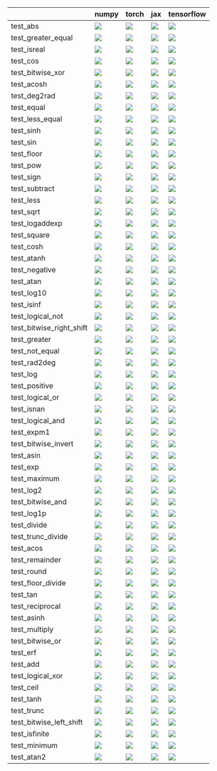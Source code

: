 |                          | numpy                                                                                                                                                                                  | torch                                                                                                                                                                                  | jax                                                                                                                                                                                    | tensorflow                                                                                                                                                                             |
|:-------------------------|:---------------------------------------------------------------------------------------------------------------------------------------------------------------------------------------|:---------------------------------------------------------------------------------------------------------------------------------------------------------------------------------------|:---------------------------------------------------------------------------------------------------------------------------------------------------------------------------------------|:---------------------------------------------------------------------------------------------------------------------------------------------------------------------------------------|
| test_abs                 | <a href="https://github.com/unifyai/ivy/actions/runs/4420787723/jobs/7750899736" rel="noopener noreferrer" target="_blank"><img src=https://img.shields.io/badge/-success-success></a> | <a href="https://github.com/unifyai/ivy/actions/runs/4420787723/jobs/7750899736" rel="noopener noreferrer" target="_blank"><img src=https://img.shields.io/badge/-success-success></a> | <a href="https://github.com/unifyai/ivy/actions/runs/4420787723/jobs/7750899736" rel="noopener noreferrer" target="_blank"><img src=https://img.shields.io/badge/-success-success></a> | <a href="https://github.com/unifyai/ivy/actions/runs/4420787723/jobs/7750899736" rel="noopener noreferrer" target="_blank"><img src=https://img.shields.io/badge/-success-success></a> |
| test_greater_equal       | <a href="https://github.com/unifyai/ivy/actions/runs/4363436147/jobs/7629527022" rel="noopener noreferrer" target="_blank"><img src=https://img.shields.io/badge/-success-success></a> | <a href="https://github.com/unifyai/ivy/actions/runs/4363868925/jobs/7630494282" rel="noopener noreferrer" target="_blank"><img src=https://img.shields.io/badge/-success-success></a> | <a href="https://github.com/unifyai/ivy/actions/runs/4363436147/jobs/7629527022" rel="noopener noreferrer" target="_blank"><img src=https://img.shields.io/badge/-success-success></a> | <a href="https://github.com/unifyai/ivy/actions/runs/4363868925/jobs/7630494282" rel="noopener noreferrer" target="_blank"><img src=https://img.shields.io/badge/-success-success></a> |
| test_isreal              | <a href="https://github.com/unifyai/ivy/actions/runs/4363868925/jobs/7630494282" rel="noopener noreferrer" target="_blank"><img src=https://img.shields.io/badge/-success-success></a> | <a href="https://github.com/unifyai/ivy/actions/runs/4363868925/jobs/7630494282" rel="noopener noreferrer" target="_blank"><img src=https://img.shields.io/badge/-success-success></a> | <a href="https://github.com/unifyai/ivy/actions/runs/4363868925/jobs/7630494282" rel="noopener noreferrer" target="_blank"><img src=https://img.shields.io/badge/-success-success></a> | <a href="https://github.com/unifyai/ivy/actions/runs/4363868925/jobs/7630494282" rel="noopener noreferrer" target="_blank"><img src=https://img.shields.io/badge/-success-success></a> |
| test_cos                 | <a href="https://github.com/unifyai/ivy/actions/runs/4363436147/jobs/7629527022" rel="noopener noreferrer" target="_blank"><img src=https://img.shields.io/badge/-success-success></a> | <a href="https://github.com/unifyai/ivy/actions/runs/4363436147/jobs/7629527022" rel="noopener noreferrer" target="_blank"><img src=https://img.shields.io/badge/-success-success></a> | <a href="https://github.com/unifyai/ivy/actions/runs/4363436147/jobs/7629527022" rel="noopener noreferrer" target="_blank"><img src=https://img.shields.io/badge/-success-success></a> | <a href="https://github.com/unifyai/ivy/actions/runs/4363436147/jobs/7629527022" rel="noopener noreferrer" target="_blank"><img src=https://img.shields.io/badge/-success-success></a> |
| test_bitwise_xor         | <a href="https://github.com/unifyai/ivy/actions/runs/4363436147/jobs/7629527022" rel="noopener noreferrer" target="_blank"><img src=https://img.shields.io/badge/-success-success></a> | <a href="https://github.com/unifyai/ivy/actions/runs/4363436147/jobs/7629527022" rel="noopener noreferrer" target="_blank"><img src=https://img.shields.io/badge/-success-success></a> | <a href="https://github.com/unifyai/ivy/actions/runs/4363436147/jobs/7629527022" rel="noopener noreferrer" target="_blank"><img src=https://img.shields.io/badge/-success-success></a> | <a href="https://github.com/unifyai/ivy/actions/runs/4363436147/jobs/7629527022" rel="noopener noreferrer" target="_blank"><img src=https://img.shields.io/badge/-success-success></a> |
| test_acosh               | <a href="https://github.com/unifyai/ivy/actions/runs/4363436147/jobs/7629527022" rel="noopener noreferrer" target="_blank"><img src=https://img.shields.io/badge/-success-success></a> | <a href="https://github.com/unifyai/ivy/actions/runs/4363436147/jobs/7629527022" rel="noopener noreferrer" target="_blank"><img src=https://img.shields.io/badge/-success-success></a> | <a href="https://github.com/unifyai/ivy/actions/runs/4363436147/jobs/7629527022" rel="noopener noreferrer" target="_blank"><img src=https://img.shields.io/badge/-success-success></a> | <a href="https://github.com/unifyai/ivy/actions/runs/4363436147/jobs/7629527022" rel="noopener noreferrer" target="_blank"><img src=https://img.shields.io/badge/-success-success></a> |
| test_deg2rad             | <a href="https://github.com/unifyai/ivy/actions/runs/4363436147/jobs/7629527022" rel="noopener noreferrer" target="_blank"><img src=https://img.shields.io/badge/-success-success></a> | <a href="https://github.com/unifyai/ivy/actions/runs/4363436147/jobs/7629527022" rel="noopener noreferrer" target="_blank"><img src=https://img.shields.io/badge/-success-success></a> | <a href="https://github.com/unifyai/ivy/actions/runs/4363436147/jobs/7629527022" rel="noopener noreferrer" target="_blank"><img src=https://img.shields.io/badge/-success-success></a> | <a href="https://github.com/unifyai/ivy/actions/runs/4363436147/jobs/7629527022" rel="noopener noreferrer" target="_blank"><img src=https://img.shields.io/badge/-success-success></a> |
| test_equal               | <a href="https://github.com/unifyai/ivy/actions/runs/4363436147/jobs/7629527022" rel="noopener noreferrer" target="_blank"><img src=https://img.shields.io/badge/-success-success></a> | <a href="https://github.com/unifyai/ivy/actions/runs/4363436147/jobs/7629527022" rel="noopener noreferrer" target="_blank"><img src=https://img.shields.io/badge/-success-success></a> | <a href="https://github.com/unifyai/ivy/actions/runs/4363436147/jobs/7629527022" rel="noopener noreferrer" target="_blank"><img src=https://img.shields.io/badge/-success-success></a> | <a href="https://github.com/unifyai/ivy/actions/runs/4363436147/jobs/7629527022" rel="noopener noreferrer" target="_blank"><img src=https://img.shields.io/badge/-success-success></a> |
| test_less_equal          | <a href="https://github.com/unifyai/ivy/actions/runs/4363868925/jobs/7630494282" rel="noopener noreferrer" target="_blank"><img src=https://img.shields.io/badge/-success-success></a> | <a href="https://github.com/unifyai/ivy/actions/runs/4363868925/jobs/7630494282" rel="noopener noreferrer" target="_blank"><img src=https://img.shields.io/badge/-success-success></a> | <a href="https://github.com/unifyai/ivy/actions/runs/4363868925/jobs/7630494282" rel="noopener noreferrer" target="_blank"><img src=https://img.shields.io/badge/-success-success></a> | <a href="https://github.com/unifyai/ivy/actions/runs/4363868925/jobs/7630494282" rel="noopener noreferrer" target="_blank"><img src=https://img.shields.io/badge/-success-success></a> |
| test_sinh                | <a href="https://github.com/unifyai/ivy/actions/runs/4363868925/jobs/7630494282" rel="noopener noreferrer" target="_blank"><img src=https://img.shields.io/badge/-success-success></a> | <a href="https://github.com/unifyai/ivy/actions/runs/4363868925/jobs/7630494282" rel="noopener noreferrer" target="_blank"><img src=https://img.shields.io/badge/-success-success></a> | <a href="https://github.com/unifyai/ivy/actions/runs/4363868925/jobs/7630494282" rel="noopener noreferrer" target="_blank"><img src=https://img.shields.io/badge/-success-success></a> | <a href="https://github.com/unifyai/ivy/actions/runs/4363868925/jobs/7630494282" rel="noopener noreferrer" target="_blank"><img src=https://img.shields.io/badge/-success-success></a> |
| test_sin                 | <a href="https://github.com/unifyai/ivy/actions/runs/4363868925/jobs/7630494282" rel="noopener noreferrer" target="_blank"><img src=https://img.shields.io/badge/-success-success></a> | <a href="https://github.com/unifyai/ivy/actions/runs/4363868925/jobs/7630494282" rel="noopener noreferrer" target="_blank"><img src=https://img.shields.io/badge/-success-success></a> | <a href="https://github.com/unifyai/ivy/actions/runs/4363868925/jobs/7630494282" rel="noopener noreferrer" target="_blank"><img src=https://img.shields.io/badge/-success-success></a> | <a href="https://github.com/unifyai/ivy/actions/runs/4363868925/jobs/7630494282" rel="noopener noreferrer" target="_blank"><img src=https://img.shields.io/badge/-success-success></a> |
| test_floor               | <a href="https://github.com/unifyai/ivy/actions/runs/4363436147/jobs/7629527022" rel="noopener noreferrer" target="_blank"><img src=https://img.shields.io/badge/-success-success></a> | <a href="https://github.com/unifyai/ivy/actions/runs/4363436147/jobs/7629527022" rel="noopener noreferrer" target="_blank"><img src=https://img.shields.io/badge/-success-success></a> | <a href="https://github.com/unifyai/ivy/actions/runs/4363436147/jobs/7629527022" rel="noopener noreferrer" target="_blank"><img src=https://img.shields.io/badge/-success-success></a> | <a href="https://github.com/unifyai/ivy/actions/runs/4363436147/jobs/7629527022" rel="noopener noreferrer" target="_blank"><img src=https://img.shields.io/badge/-success-success></a> |
| test_pow                 | <a href="https://github.com/unifyai/ivy/actions/runs/4363868925/jobs/7630494282" rel="noopener noreferrer" target="_blank"><img src=https://img.shields.io/badge/-success-success></a> | <a href="https://github.com/unifyai/ivy/actions/runs/4363868925/jobs/7630494282" rel="noopener noreferrer" target="_blank"><img src=https://img.shields.io/badge/-success-success></a> | <a href="https://github.com/unifyai/ivy/actions/runs/4363868925/jobs/7630494282" rel="noopener noreferrer" target="_blank"><img src=https://img.shields.io/badge/-success-success></a> | <a href="https://github.com/unifyai/ivy/actions/runs/4363868925/jobs/7630494282" rel="noopener noreferrer" target="_blank"><img src=https://img.shields.io/badge/-success-success></a> |
| test_sign                | <a href="https://github.com/unifyai/ivy/actions/runs/4363868925/jobs/7630494282" rel="noopener noreferrer" target="_blank"><img src=https://img.shields.io/badge/-success-success></a> | <a href="https://github.com/unifyai/ivy/actions/runs/4363868925/jobs/7630494282" rel="noopener noreferrer" target="_blank"><img src=https://img.shields.io/badge/-success-success></a> | <a href="https://github.com/unifyai/ivy/actions/runs/4363868925/jobs/7630494282" rel="noopener noreferrer" target="_blank"><img src=https://img.shields.io/badge/-success-success></a> | <a href="https://github.com/unifyai/ivy/actions/runs/4363868925/jobs/7630494282" rel="noopener noreferrer" target="_blank"><img src=https://img.shields.io/badge/-success-success></a> |
| test_subtract            | <a href="https://github.com/unifyai/ivy/actions/runs/4363868925/jobs/7630494282" rel="noopener noreferrer" target="_blank"><img src=https://img.shields.io/badge/-success-success></a> | <a href="https://github.com/unifyai/ivy/actions/runs/4363868925/jobs/7630494282" rel="noopener noreferrer" target="_blank"><img src=https://img.shields.io/badge/-success-success></a> | <a href="https://github.com/unifyai/ivy/actions/runs/4363868925/jobs/7630494282" rel="noopener noreferrer" target="_blank"><img src=https://img.shields.io/badge/-success-success></a> | <a href="https://github.com/unifyai/ivy/actions/runs/4363868925/jobs/7630494282" rel="noopener noreferrer" target="_blank"><img src=https://img.shields.io/badge/-success-success></a> |
| test_less                | <a href="https://github.com/unifyai/ivy/actions/runs/4363868925/jobs/7630494282" rel="noopener noreferrer" target="_blank"><img src=https://img.shields.io/badge/-success-success></a> | <a href="https://github.com/unifyai/ivy/actions/runs/4363868925/jobs/7630494282" rel="noopener noreferrer" target="_blank"><img src=https://img.shields.io/badge/-success-success></a> | <a href="https://github.com/unifyai/ivy/actions/runs/4363868925/jobs/7630494282" rel="noopener noreferrer" target="_blank"><img src=https://img.shields.io/badge/-success-success></a> | <a href="https://github.com/unifyai/ivy/actions/runs/4363868925/jobs/7630494282" rel="noopener noreferrer" target="_blank"><img src=https://img.shields.io/badge/-success-success></a> |
| test_sqrt                | <a href="https://github.com/unifyai/ivy/actions/runs/4363868925/jobs/7630494282" rel="noopener noreferrer" target="_blank"><img src=https://img.shields.io/badge/-success-success></a> | <a href="https://github.com/unifyai/ivy/actions/runs/4363868925/jobs/7630494282" rel="noopener noreferrer" target="_blank"><img src=https://img.shields.io/badge/-success-success></a> | <a href="https://github.com/unifyai/ivy/actions/runs/4406939061/jobs/7719893642" rel="noopener noreferrer" target="_blank"><img src=https://img.shields.io/badge/-success-success></a> | <a href="https://github.com/unifyai/ivy/actions/runs/4363868925/jobs/7630494282" rel="noopener noreferrer" target="_blank"><img src=https://img.shields.io/badge/-success-success></a> |
| test_logaddexp           | <a href="https://github.com/unifyai/ivy/actions/runs/4363868925/jobs/7630494282" rel="noopener noreferrer" target="_blank"><img src=https://img.shields.io/badge/-success-success></a> | <a href="https://github.com/unifyai/ivy/actions/runs/4363868925/jobs/7630494282" rel="noopener noreferrer" target="_blank"><img src=https://img.shields.io/badge/-success-success></a> | <a href="https://github.com/unifyai/ivy/actions/runs/4363868925/jobs/7630494282" rel="noopener noreferrer" target="_blank"><img src=https://img.shields.io/badge/-success-success></a> | <a href="https://github.com/unifyai/ivy/actions/runs/4363868925/jobs/7630494282" rel="noopener noreferrer" target="_blank"><img src=https://img.shields.io/badge/-success-success></a> |
| test_square              | <a href="https://github.com/unifyai/ivy/actions/runs/4363868925/jobs/7630494282" rel="noopener noreferrer" target="_blank"><img src=https://img.shields.io/badge/-success-success></a> | <a href="https://github.com/unifyai/ivy/actions/runs/4363868925/jobs/7630494282" rel="noopener noreferrer" target="_blank"><img src=https://img.shields.io/badge/-success-success></a> | <a href="https://github.com/unifyai/ivy/actions/runs/4363868925/jobs/7630494282" rel="noopener noreferrer" target="_blank"><img src=https://img.shields.io/badge/-success-success></a> | <a href="https://github.com/unifyai/ivy/actions/runs/4363868925/jobs/7630494282" rel="noopener noreferrer" target="_blank"><img src=https://img.shields.io/badge/-success-success></a> |
| test_cosh                | <a href="https://github.com/unifyai/ivy/actions/runs/4363436147/jobs/7629527022" rel="noopener noreferrer" target="_blank"><img src=https://img.shields.io/badge/-success-success></a> | <a href="https://github.com/unifyai/ivy/actions/runs/4363436147/jobs/7629527022" rel="noopener noreferrer" target="_blank"><img src=https://img.shields.io/badge/-success-success></a> | <a href="https://github.com/unifyai/ivy/actions/runs/4363436147/jobs/7629527022" rel="noopener noreferrer" target="_blank"><img src=https://img.shields.io/badge/-success-success></a> | <a href="https://github.com/unifyai/ivy/actions/runs/4363436147/jobs/7629527022" rel="noopener noreferrer" target="_blank"><img src=https://img.shields.io/badge/-success-success></a> |
| test_atanh               | <a href="https://github.com/unifyai/ivy/actions/runs/4363436147/jobs/7629527022" rel="noopener noreferrer" target="_blank"><img src=https://img.shields.io/badge/-success-success></a> | <a href="https://github.com/unifyai/ivy/actions/runs/4363436147/jobs/7629527022" rel="noopener noreferrer" target="_blank"><img src=https://img.shields.io/badge/-success-success></a> | <a href="https://github.com/unifyai/ivy/actions/runs/4363436147/jobs/7629527022" rel="noopener noreferrer" target="_blank"><img src=https://img.shields.io/badge/-success-success></a> | <a href="https://github.com/unifyai/ivy/actions/runs/4363436147/jobs/7629527022" rel="noopener noreferrer" target="_blank"><img src=https://img.shields.io/badge/-success-success></a> |
| test_negative            | <a href="https://github.com/unifyai/ivy/actions/runs/4363868925/jobs/7630494282" rel="noopener noreferrer" target="_blank"><img src=https://img.shields.io/badge/-success-success></a> | <a href="https://github.com/unifyai/ivy/actions/runs/4363868925/jobs/7630494282" rel="noopener noreferrer" target="_blank"><img src=https://img.shields.io/badge/-success-success></a> | <a href="https://github.com/unifyai/ivy/actions/runs/4363868925/jobs/7630494282" rel="noopener noreferrer" target="_blank"><img src=https://img.shields.io/badge/-success-success></a> | <a href="https://github.com/unifyai/ivy/actions/runs/4363868925/jobs/7630494282" rel="noopener noreferrer" target="_blank"><img src=https://img.shields.io/badge/-success-success></a> |
| test_atan                | <a href="https://github.com/unifyai/ivy/actions/runs/4363436147/jobs/7629527022" rel="noopener noreferrer" target="_blank"><img src=https://img.shields.io/badge/-success-success></a> | <a href="https://github.com/unifyai/ivy/actions/runs/4363436147/jobs/7629527022" rel="noopener noreferrer" target="_blank"><img src=https://img.shields.io/badge/-success-success></a> | <a href="https://github.com/unifyai/ivy/actions/runs/4363436147/jobs/7629527022" rel="noopener noreferrer" target="_blank"><img src=https://img.shields.io/badge/-success-success></a> | <a href="https://github.com/unifyai/ivy/actions/runs/4363436147/jobs/7629527022" rel="noopener noreferrer" target="_blank"><img src=https://img.shields.io/badge/-success-success></a> |
| test_log10               | <a href="https://github.com/unifyai/ivy/actions/runs/4363868925/jobs/7630494282" rel="noopener noreferrer" target="_blank"><img src=https://img.shields.io/badge/-success-success></a> | <a href="https://github.com/unifyai/ivy/actions/runs/4363868925/jobs/7630494282" rel="noopener noreferrer" target="_blank"><img src=https://img.shields.io/badge/-success-success></a> | <a href="https://github.com/unifyai/ivy/actions/runs/4415580993/jobs/7738737798" rel="noopener noreferrer" target="_blank"><img src=https://img.shields.io/badge/-success-success></a> | <a href="https://github.com/unifyai/ivy/actions/runs/4363868925/jobs/7630494282" rel="noopener noreferrer" target="_blank"><img src=https://img.shields.io/badge/-success-success></a> |
| test_isinf               | <a href="https://github.com/unifyai/ivy/actions/runs/4412042946/jobs/7731119648" rel="noopener noreferrer" target="_blank"><img src=https://img.shields.io/badge/-failure-red></a>     | <a href="https://github.com/unifyai/ivy/actions/runs/4363868925/jobs/7630494282" rel="noopener noreferrer" target="_blank"><img src=https://img.shields.io/badge/-success-success></a> | <a href="https://github.com/unifyai/ivy/actions/runs/4363868925/jobs/7630494282" rel="noopener noreferrer" target="_blank"><img src=https://img.shields.io/badge/-success-success></a> | <a href="https://github.com/unifyai/ivy/actions/runs/4363868925/jobs/7630494282" rel="noopener noreferrer" target="_blank"><img src=https://img.shields.io/badge/-success-success></a> |
| test_logical_not         | <a href="https://github.com/unifyai/ivy/actions/runs/4415418062/jobs/7738357367" rel="noopener noreferrer" target="_blank"><img src=https://img.shields.io/badge/-success-success></a> | <a href="https://github.com/unifyai/ivy/actions/runs/4363868925/jobs/7630494282" rel="noopener noreferrer" target="_blank"><img src=https://img.shields.io/badge/-success-success></a> | <a href="https://github.com/unifyai/ivy/actions/runs/4415418062/jobs/7738357367" rel="noopener noreferrer" target="_blank"><img src=https://img.shields.io/badge/-success-success></a> | <a href="https://github.com/unifyai/ivy/actions/runs/4363868925/jobs/7630494282" rel="noopener noreferrer" target="_blank"><img src=https://img.shields.io/badge/-success-success></a> |
| test_bitwise_right_shift | <a href="https://github.com/unifyai/ivy/actions/runs/4363436147/jobs/7629527022" rel="noopener noreferrer" target="_blank"><img src=https://img.shields.io/badge/-success-success></a> | <a href="https://github.com/unifyai/ivy/actions/runs/4363436147/jobs/7629527022" rel="noopener noreferrer" target="_blank"><img src=https://img.shields.io/badge/-success-success></a> | <a href="https://github.com/unifyai/ivy/actions/runs/4415869162/jobs/7739397048" rel="noopener noreferrer" target="_blank"><img src=https://img.shields.io/badge/-success-success></a> | <a href="https://github.com/unifyai/ivy/actions/runs/4363436147/jobs/7629527022" rel="noopener noreferrer" target="_blank"><img src=https://img.shields.io/badge/-success-success></a> |
| test_greater             | <a href="https://github.com/unifyai/ivy/actions/runs/4363436147/jobs/7629527022" rel="noopener noreferrer" target="_blank"><img src=https://img.shields.io/badge/-success-success></a> | <a href="https://github.com/unifyai/ivy/actions/runs/4363436147/jobs/7629527022" rel="noopener noreferrer" target="_blank"><img src=https://img.shields.io/badge/-success-success></a> | <a href="https://github.com/unifyai/ivy/actions/runs/4363436147/jobs/7629527022" rel="noopener noreferrer" target="_blank"><img src=https://img.shields.io/badge/-success-success></a> | <a href="https://github.com/unifyai/ivy/actions/runs/4363436147/jobs/7629527022" rel="noopener noreferrer" target="_blank"><img src=https://img.shields.io/badge/-success-success></a> |
| test_not_equal           | <a href="https://github.com/unifyai/ivy/actions/runs/4363868925/jobs/7630494282" rel="noopener noreferrer" target="_blank"><img src=https://img.shields.io/badge/-success-success></a> | <a href="https://github.com/unifyai/ivy/actions/runs/4363868925/jobs/7630494282" rel="noopener noreferrer" target="_blank"><img src=https://img.shields.io/badge/-success-success></a> | <a href="https://github.com/unifyai/ivy/actions/runs/4363868925/jobs/7630494282" rel="noopener noreferrer" target="_blank"><img src=https://img.shields.io/badge/-success-success></a> | <a href="https://github.com/unifyai/ivy/actions/runs/4415432067/jobs/7738393340" rel="noopener noreferrer" target="_blank"><img src=https://img.shields.io/badge/-success-success></a> |
| test_rad2deg             | <a href="https://github.com/unifyai/ivy/actions/runs/4363868925/jobs/7630494282" rel="noopener noreferrer" target="_blank"><img src=https://img.shields.io/badge/-success-success></a> | <a href="https://github.com/unifyai/ivy/actions/runs/4363868925/jobs/7630494282" rel="noopener noreferrer" target="_blank"><img src=https://img.shields.io/badge/-success-success></a> | <a href="https://github.com/unifyai/ivy/actions/runs/4363868925/jobs/7630494282" rel="noopener noreferrer" target="_blank"><img src=https://img.shields.io/badge/-success-success></a> | <a href="https://github.com/unifyai/ivy/actions/runs/4363868925/jobs/7630494282" rel="noopener noreferrer" target="_blank"><img src=https://img.shields.io/badge/-success-success></a> |
| test_log                 | <a href="https://github.com/unifyai/ivy/actions/runs/4363868925/jobs/7630494282" rel="noopener noreferrer" target="_blank"><img src=https://img.shields.io/badge/-success-success></a> | <a href="https://github.com/unifyai/ivy/actions/runs/4363868925/jobs/7630494282" rel="noopener noreferrer" target="_blank"><img src=https://img.shields.io/badge/-success-success></a> | <a href="https://github.com/unifyai/ivy/actions/runs/4363868925/jobs/7630494282" rel="noopener noreferrer" target="_blank"><img src=https://img.shields.io/badge/-success-success></a> | <a href="https://github.com/unifyai/ivy/actions/runs/4363868925/jobs/7630494282" rel="noopener noreferrer" target="_blank"><img src=https://img.shields.io/badge/-success-success></a> |
| test_positive            | <a href="https://github.com/unifyai/ivy/actions/runs/4363868925/jobs/7630494282" rel="noopener noreferrer" target="_blank"><img src=https://img.shields.io/badge/-success-success></a> | <a href="https://github.com/unifyai/ivy/actions/runs/4363868925/jobs/7630494282" rel="noopener noreferrer" target="_blank"><img src=https://img.shields.io/badge/-success-success></a> | <a href="https://github.com/unifyai/ivy/actions/runs/4363868925/jobs/7630494282" rel="noopener noreferrer" target="_blank"><img src=https://img.shields.io/badge/-success-success></a> | <a href="https://github.com/unifyai/ivy/actions/runs/4363868925/jobs/7630494282" rel="noopener noreferrer" target="_blank"><img src=https://img.shields.io/badge/-success-success></a> |
| test_logical_or          | <a href="https://github.com/unifyai/ivy/actions/runs/4363868925/jobs/7630494282" rel="noopener noreferrer" target="_blank"><img src=https://img.shields.io/badge/-success-success></a> | <a href="https://github.com/unifyai/ivy/actions/runs/4363868925/jobs/7630494282" rel="noopener noreferrer" target="_blank"><img src=https://img.shields.io/badge/-success-success></a> | <a href="https://github.com/unifyai/ivy/actions/runs/4363868925/jobs/7630494282" rel="noopener noreferrer" target="_blank"><img src=https://img.shields.io/badge/-success-success></a> | <a href="https://github.com/unifyai/ivy/actions/runs/4363868925/jobs/7630494282" rel="noopener noreferrer" target="_blank"><img src=https://img.shields.io/badge/-success-success></a> |
| test_isnan               | <a href="https://github.com/unifyai/ivy/actions/runs/4363868925/jobs/7630494282" rel="noopener noreferrer" target="_blank"><img src=https://img.shields.io/badge/-success-success></a> | <a href="https://github.com/unifyai/ivy/actions/runs/4363868925/jobs/7630494282" rel="noopener noreferrer" target="_blank"><img src=https://img.shields.io/badge/-success-success></a> | <a href="https://github.com/unifyai/ivy/actions/runs/4363868925/jobs/7630494282" rel="noopener noreferrer" target="_blank"><img src=https://img.shields.io/badge/-success-success></a> | <a href="https://github.com/unifyai/ivy/actions/runs/4363868925/jobs/7630494282" rel="noopener noreferrer" target="_blank"><img src=https://img.shields.io/badge/-success-success></a> |
| test_logical_and         | <a href="https://github.com/unifyai/ivy/actions/runs/4363868925/jobs/7630494282" rel="noopener noreferrer" target="_blank"><img src=https://img.shields.io/badge/-success-success></a> | <a href="https://github.com/unifyai/ivy/actions/runs/4363868925/jobs/7630494282" rel="noopener noreferrer" target="_blank"><img src=https://img.shields.io/badge/-success-success></a> | <a href="https://github.com/unifyai/ivy/actions/runs/4363868925/jobs/7630494282" rel="noopener noreferrer" target="_blank"><img src=https://img.shields.io/badge/-success-success></a> | <a href="https://github.com/unifyai/ivy/actions/runs/4418795766/jobs/7746387954" rel="noopener noreferrer" target="_blank"><img src=https://img.shields.io/badge/-success-success></a> |
| test_expm1               | <a href="https://github.com/unifyai/ivy/actions/runs/4363436147/jobs/7629527022" rel="noopener noreferrer" target="_blank"><img src=https://img.shields.io/badge/-success-success></a> | <a href="https://github.com/unifyai/ivy/actions/runs/4363436147/jobs/7629527022" rel="noopener noreferrer" target="_blank"><img src=https://img.shields.io/badge/-success-success></a> | <a href="https://github.com/unifyai/ivy/actions/runs/4363436147/jobs/7629527022" rel="noopener noreferrer" target="_blank"><img src=https://img.shields.io/badge/-success-success></a> | <a href="https://github.com/unifyai/ivy/actions/runs/4363436147/jobs/7629527022" rel="noopener noreferrer" target="_blank"><img src=https://img.shields.io/badge/-success-success></a> |
| test_bitwise_invert      | <a href="https://github.com/unifyai/ivy/actions/runs/4363436147/jobs/7629527022" rel="noopener noreferrer" target="_blank"><img src=https://img.shields.io/badge/-success-success></a> | <a href="https://github.com/unifyai/ivy/actions/runs/4363436147/jobs/7629527022" rel="noopener noreferrer" target="_blank"><img src=https://img.shields.io/badge/-success-success></a> | <a href="https://github.com/unifyai/ivy/actions/runs/4363436147/jobs/7629527022" rel="noopener noreferrer" target="_blank"><img src=https://img.shields.io/badge/-success-success></a> | <a href="https://github.com/unifyai/ivy/actions/runs/4363436147/jobs/7629527022" rel="noopener noreferrer" target="_blank"><img src=https://img.shields.io/badge/-success-success></a> |
| test_asin                | <a href="https://github.com/unifyai/ivy/actions/runs/4363436147/jobs/7629527022" rel="noopener noreferrer" target="_blank"><img src=https://img.shields.io/badge/-success-success></a> | <a href="https://github.com/unifyai/ivy/actions/runs/4363436147/jobs/7629527022" rel="noopener noreferrer" target="_blank"><img src=https://img.shields.io/badge/-success-success></a> | <a href="https://github.com/unifyai/ivy/actions/runs/4363436147/jobs/7629527022" rel="noopener noreferrer" target="_blank"><img src=https://img.shields.io/badge/-success-success></a> | <a href="https://github.com/unifyai/ivy/actions/runs/4363436147/jobs/7629527022" rel="noopener noreferrer" target="_blank"><img src=https://img.shields.io/badge/-success-success></a> |
| test_exp                 | <a href="https://github.com/unifyai/ivy/actions/runs/4363436147/jobs/7629527022" rel="noopener noreferrer" target="_blank"><img src=https://img.shields.io/badge/-success-success></a> | <a href="https://github.com/unifyai/ivy/actions/runs/4363436147/jobs/7629527022" rel="noopener noreferrer" target="_blank"><img src=https://img.shields.io/badge/-success-success></a> | <a href="https://github.com/unifyai/ivy/actions/runs/4363436147/jobs/7629527022" rel="noopener noreferrer" target="_blank"><img src=https://img.shields.io/badge/-success-success></a> | <a href="https://github.com/unifyai/ivy/actions/runs/4363436147/jobs/7629527022" rel="noopener noreferrer" target="_blank"><img src=https://img.shields.io/badge/-success-success></a> |
| test_maximum             | <a href="https://github.com/unifyai/ivy/actions/runs/4363868925/jobs/7630494282" rel="noopener noreferrer" target="_blank"><img src=https://img.shields.io/badge/-success-success></a> | <a href="https://github.com/unifyai/ivy/actions/runs/4363868925/jobs/7630494282" rel="noopener noreferrer" target="_blank"><img src=https://img.shields.io/badge/-success-success></a> | <a href="https://github.com/unifyai/ivy/actions/runs/4411049997/jobs/7729177204" rel="noopener noreferrer" target="_blank"><img src=https://img.shields.io/badge/-success-success></a> | <a href="https://github.com/unifyai/ivy/actions/runs/4363868925/jobs/7630494282" rel="noopener noreferrer" target="_blank"><img src=https://img.shields.io/badge/-success-success></a> |
| test_log2                | <a href="https://github.com/unifyai/ivy/actions/runs/4363868925/jobs/7630494282" rel="noopener noreferrer" target="_blank"><img src=https://img.shields.io/badge/-success-success></a> | <a href="https://github.com/unifyai/ivy/actions/runs/4363868925/jobs/7630494282" rel="noopener noreferrer" target="_blank"><img src=https://img.shields.io/badge/-success-success></a> | <a href="https://github.com/unifyai/ivy/actions/runs/4363868925/jobs/7630494282" rel="noopener noreferrer" target="_blank"><img src=https://img.shields.io/badge/-success-success></a> | <a href="https://github.com/unifyai/ivy/actions/runs/4363868925/jobs/7630494282" rel="noopener noreferrer" target="_blank"><img src=https://img.shields.io/badge/-success-success></a> |
| test_bitwise_and         | <a href="https://github.com/unifyai/ivy/actions/runs/4363436147/jobs/7629527022" rel="noopener noreferrer" target="_blank"><img src=https://img.shields.io/badge/-success-success></a> | <a href="https://github.com/unifyai/ivy/actions/runs/4363436147/jobs/7629527022" rel="noopener noreferrer" target="_blank"><img src=https://img.shields.io/badge/-success-success></a> | <a href="https://github.com/unifyai/ivy/actions/runs/4363436147/jobs/7629527022" rel="noopener noreferrer" target="_blank"><img src=https://img.shields.io/badge/-success-success></a> | <a href="https://github.com/unifyai/ivy/actions/runs/4363436147/jobs/7629527022" rel="noopener noreferrer" target="_blank"><img src=https://img.shields.io/badge/-success-success></a> |
| test_log1p               | <a href="https://github.com/unifyai/ivy/actions/runs/4418445362/jobs/7745582766" rel="noopener noreferrer" target="_blank"><img src=https://img.shields.io/badge/-success-success></a> | <a href="https://github.com/unifyai/ivy/actions/runs/4363868925/jobs/7630494282" rel="noopener noreferrer" target="_blank"><img src=https://img.shields.io/badge/-success-success></a> | <a href="https://github.com/unifyai/ivy/actions/runs/4363868925/jobs/7630494282" rel="noopener noreferrer" target="_blank"><img src=https://img.shields.io/badge/-success-success></a> | <a href="https://github.com/unifyai/ivy/actions/runs/4363868925/jobs/7630494282" rel="noopener noreferrer" target="_blank"><img src=https://img.shields.io/badge/-success-success></a> |
| test_divide              | <a href="https://github.com/unifyai/ivy/actions/runs/4363436147/jobs/7629527022" rel="noopener noreferrer" target="_blank"><img src=https://img.shields.io/badge/-success-success></a> | <a href="https://github.com/unifyai/ivy/actions/runs/4419184911/jobs/7747290532" rel="noopener noreferrer" target="_blank"><img src=https://img.shields.io/badge/-success-success></a> | <a href="https://github.com/unifyai/ivy/actions/runs/4363436147/jobs/7629527022" rel="noopener noreferrer" target="_blank"><img src=https://img.shields.io/badge/-success-success></a> | <a href="https://github.com/unifyai/ivy/actions/runs/4363436147/jobs/7629527022" rel="noopener noreferrer" target="_blank"><img src=https://img.shields.io/badge/-success-success></a> |
| test_trunc_divide        | <a href="https://github.com/unifyai/ivy/actions/runs/4363868925/jobs/7630494282" rel="noopener noreferrer" target="_blank"><img src=https://img.shields.io/badge/-success-success></a> | <a href="https://github.com/unifyai/ivy/actions/runs/4363868925/jobs/7630494282" rel="noopener noreferrer" target="_blank"><img src=https://img.shields.io/badge/-success-success></a> | <a href="https://github.com/unifyai/ivy/actions/runs/4363868925/jobs/7630494282" rel="noopener noreferrer" target="_blank"><img src=https://img.shields.io/badge/-success-success></a> | <a href="https://github.com/unifyai/ivy/actions/runs/4363868925/jobs/7630494282" rel="noopener noreferrer" target="_blank"><img src=https://img.shields.io/badge/-success-success></a> |
| test_acos                | <a href="https://github.com/unifyai/ivy/actions/runs/4420787723/jobs/7750899736" rel="noopener noreferrer" target="_blank"><img src=https://img.shields.io/badge/-success-success></a> | <a href="https://github.com/unifyai/ivy/actions/runs/4420787723/jobs/7750899736" rel="noopener noreferrer" target="_blank"><img src=https://img.shields.io/badge/-success-success></a> | <a href="https://github.com/unifyai/ivy/actions/runs/4420787723/jobs/7750899736" rel="noopener noreferrer" target="_blank"><img src=https://img.shields.io/badge/-success-success></a> | <a href="https://github.com/unifyai/ivy/actions/runs/4420787723/jobs/7750899736" rel="noopener noreferrer" target="_blank"><img src=https://img.shields.io/badge/-success-success></a> |
| test_remainder           | <a href="https://github.com/unifyai/ivy/actions/runs/4363868925/jobs/7630494282" rel="noopener noreferrer" target="_blank"><img src=https://img.shields.io/badge/-success-success></a> | <a href="https://github.com/unifyai/ivy/actions/runs/4415656445/jobs/7738912479" rel="noopener noreferrer" target="_blank"><img src=https://img.shields.io/badge/-success-success></a> | <a href="https://github.com/unifyai/ivy/actions/runs/4363868925/jobs/7630494282" rel="noopener noreferrer" target="_blank"><img src=https://img.shields.io/badge/-success-success></a> | <a href="https://github.com/unifyai/ivy/actions/runs/4363868925/jobs/7630494282" rel="noopener noreferrer" target="_blank"><img src=https://img.shields.io/badge/-success-success></a> |
| test_round               | <a href="https://github.com/unifyai/ivy/actions/runs/4363868925/jobs/7630494282" rel="noopener noreferrer" target="_blank"><img src=https://img.shields.io/badge/-success-success></a> | <a href="https://github.com/unifyai/ivy/actions/runs/4363868925/jobs/7630494282" rel="noopener noreferrer" target="_blank"><img src=https://img.shields.io/badge/-success-success></a> | <a href="https://github.com/unifyai/ivy/actions/runs/4363868925/jobs/7630494282" rel="noopener noreferrer" target="_blank"><img src=https://img.shields.io/badge/-success-success></a> | <a href="https://github.com/unifyai/ivy/actions/runs/4363868925/jobs/7630494282" rel="noopener noreferrer" target="_blank"><img src=https://img.shields.io/badge/-success-success></a> |
| test_floor_divide        | <a href="https://github.com/unifyai/ivy/actions/runs/4363436147/jobs/7629527022" rel="noopener noreferrer" target="_blank"><img src=https://img.shields.io/badge/-success-success></a> | <a href="https://github.com/unifyai/ivy/actions/runs/4363436147/jobs/7629527022" rel="noopener noreferrer" target="_blank"><img src=https://img.shields.io/badge/-success-success></a> | <a href="https://github.com/unifyai/ivy/actions/runs/4363436147/jobs/7629527022" rel="noopener noreferrer" target="_blank"><img src=https://img.shields.io/badge/-success-success></a> | <a href="https://github.com/unifyai/ivy/actions/runs/4363436147/jobs/7629527022" rel="noopener noreferrer" target="_blank"><img src=https://img.shields.io/badge/-success-success></a> |
| test_tan                 | <a href="https://github.com/unifyai/ivy/actions/runs/4363868925/jobs/7630494282" rel="noopener noreferrer" target="_blank"><img src=https://img.shields.io/badge/-success-success></a> | <a href="https://github.com/unifyai/ivy/actions/runs/4363868925/jobs/7630494282" rel="noopener noreferrer" target="_blank"><img src=https://img.shields.io/badge/-success-success></a> | <a href="https://github.com/unifyai/ivy/actions/runs/4363868925/jobs/7630494282" rel="noopener noreferrer" target="_blank"><img src=https://img.shields.io/badge/-success-success></a> | <a href="https://github.com/unifyai/ivy/actions/runs/4363868925/jobs/7630494282" rel="noopener noreferrer" target="_blank"><img src=https://img.shields.io/badge/-success-success></a> |
| test_reciprocal          | <a href="https://github.com/unifyai/ivy/actions/runs/4408217050/jobs/7722934130" rel="noopener noreferrer" target="_blank"><img src=https://img.shields.io/badge/-success-success></a> | <a href="https://github.com/unifyai/ivy/actions/runs/4363868925/jobs/7630494282" rel="noopener noreferrer" target="_blank"><img src=https://img.shields.io/badge/-success-success></a> | <a href="https://github.com/unifyai/ivy/actions/runs/4363868925/jobs/7630494282" rel="noopener noreferrer" target="_blank"><img src=https://img.shields.io/badge/-success-success></a> | <a href="https://github.com/unifyai/ivy/actions/runs/4363868925/jobs/7630494282" rel="noopener noreferrer" target="_blank"><img src=https://img.shields.io/badge/-success-success></a> |
| test_asinh               | <a href="https://github.com/unifyai/ivy/actions/runs/4408028417/jobs/7722500176" rel="noopener noreferrer" target="_blank"><img src=https://img.shields.io/badge/-success-success></a> | <a href="https://github.com/unifyai/ivy/actions/runs/4363436147/jobs/7629527022" rel="noopener noreferrer" target="_blank"><img src=https://img.shields.io/badge/-success-success></a> | <a href="https://github.com/unifyai/ivy/actions/runs/4363436147/jobs/7629527022" rel="noopener noreferrer" target="_blank"><img src=https://img.shields.io/badge/-success-success></a> | <a href="https://github.com/unifyai/ivy/actions/runs/4363436147/jobs/7629527022" rel="noopener noreferrer" target="_blank"><img src=https://img.shields.io/badge/-success-success></a> |
| test_multiply            | <a href="https://github.com/unifyai/ivy/actions/runs/4363868925/jobs/7630494282" rel="noopener noreferrer" target="_blank"><img src=https://img.shields.io/badge/-success-success></a> | <a href="https://github.com/unifyai/ivy/actions/runs/4363868925/jobs/7630494282" rel="noopener noreferrer" target="_blank"><img src=https://img.shields.io/badge/-success-success></a> | <a href="https://github.com/unifyai/ivy/actions/runs/4363868925/jobs/7630494282" rel="noopener noreferrer" target="_blank"><img src=https://img.shields.io/badge/-success-success></a> | <a href="https://github.com/unifyai/ivy/actions/runs/4363868925/jobs/7630494282" rel="noopener noreferrer" target="_blank"><img src=https://img.shields.io/badge/-success-success></a> |
| test_bitwise_or          | <a href="https://github.com/unifyai/ivy/actions/runs/4363436147/jobs/7629527022" rel="noopener noreferrer" target="_blank"><img src=https://img.shields.io/badge/-success-success></a> | <a href="https://github.com/unifyai/ivy/actions/runs/4363436147/jobs/7629527022" rel="noopener noreferrer" target="_blank"><img src=https://img.shields.io/badge/-success-success></a> | <a href="https://github.com/unifyai/ivy/actions/runs/4363436147/jobs/7629527022" rel="noopener noreferrer" target="_blank"><img src=https://img.shields.io/badge/-success-success></a> | <a href="https://github.com/unifyai/ivy/actions/runs/4406527886/jobs/7718900101" rel="noopener noreferrer" target="_blank"><img src=https://img.shields.io/badge/-success-success></a> |
| test_erf                 | <a href="https://github.com/unifyai/ivy/actions/runs/4363436147/jobs/7629527022" rel="noopener noreferrer" target="_blank"><img src=https://img.shields.io/badge/-success-success></a> | <a href="https://github.com/unifyai/ivy/actions/runs/4363436147/jobs/7629527022" rel="noopener noreferrer" target="_blank"><img src=https://img.shields.io/badge/-success-success></a> | <a href="https://github.com/unifyai/ivy/actions/runs/4363436147/jobs/7629527022" rel="noopener noreferrer" target="_blank"><img src=https://img.shields.io/badge/-success-success></a> | <a href="https://github.com/unifyai/ivy/actions/runs/4363436147/jobs/7629527022" rel="noopener noreferrer" target="_blank"><img src=https://img.shields.io/badge/-success-success></a> |
| test_add                 | <a href="https://github.com/unifyai/ivy/actions/runs/4363436147/jobs/7629527022" rel="noopener noreferrer" target="_blank"><img src=https://img.shields.io/badge/-success-success></a> | <a href="https://github.com/unifyai/ivy/actions/runs/4363436147/jobs/7629527022" rel="noopener noreferrer" target="_blank"><img src=https://img.shields.io/badge/-success-success></a> | <a href="https://github.com/unifyai/ivy/actions/runs/4418856670/jobs/7746528313" rel="noopener noreferrer" target="_blank"><img src=https://img.shields.io/badge/-success-success></a> | <a href="https://github.com/unifyai/ivy/actions/runs/4363436147/jobs/7629527022" rel="noopener noreferrer" target="_blank"><img src=https://img.shields.io/badge/-success-success></a> |
| test_logical_xor         | <a href="https://github.com/unifyai/ivy/actions/runs/4363868925/jobs/7630494282" rel="noopener noreferrer" target="_blank"><img src=https://img.shields.io/badge/-success-success></a> | <a href="https://github.com/unifyai/ivy/actions/runs/4363868925/jobs/7630494282" rel="noopener noreferrer" target="_blank"><img src=https://img.shields.io/badge/-success-success></a> | <a href="https://github.com/unifyai/ivy/actions/runs/4363868925/jobs/7630494282" rel="noopener noreferrer" target="_blank"><img src=https://img.shields.io/badge/-success-success></a> | <a href="https://github.com/unifyai/ivy/actions/runs/4363868925/jobs/7630494282" rel="noopener noreferrer" target="_blank"><img src=https://img.shields.io/badge/-success-success></a> |
| test_ceil                | <a href="https://github.com/unifyai/ivy/actions/runs/4363436147/jobs/7629527022" rel="noopener noreferrer" target="_blank"><img src=https://img.shields.io/badge/-success-success></a> | <a href="https://github.com/unifyai/ivy/actions/runs/4363436147/jobs/7629527022" rel="noopener noreferrer" target="_blank"><img src=https://img.shields.io/badge/-success-success></a> | <a href="https://github.com/unifyai/ivy/actions/runs/4363436147/jobs/7629527022" rel="noopener noreferrer" target="_blank"><img src=https://img.shields.io/badge/-success-success></a> | <a href="https://github.com/unifyai/ivy/actions/runs/4363436147/jobs/7629527022" rel="noopener noreferrer" target="_blank"><img src=https://img.shields.io/badge/-success-success></a> |
| test_tanh                | <a href="https://github.com/unifyai/ivy/actions/runs/4363868925/jobs/7630494282" rel="noopener noreferrer" target="_blank"><img src=https://img.shields.io/badge/-success-success></a> | <a href="https://github.com/unifyai/ivy/actions/runs/4363868925/jobs/7630494282" rel="noopener noreferrer" target="_blank"><img src=https://img.shields.io/badge/-success-success></a> | <a href="https://github.com/unifyai/ivy/actions/runs/4363868925/jobs/7630494282" rel="noopener noreferrer" target="_blank"><img src=https://img.shields.io/badge/-success-success></a> | <a href="https://github.com/unifyai/ivy/actions/runs/4363868925/jobs/7630494282" rel="noopener noreferrer" target="_blank"><img src=https://img.shields.io/badge/-success-success></a> |
| test_trunc               | <a href="https://github.com/unifyai/ivy/actions/runs/4363868925/jobs/7630494282" rel="noopener noreferrer" target="_blank"><img src=https://img.shields.io/badge/-success-success></a> | <a href="https://github.com/unifyai/ivy/actions/runs/4363868925/jobs/7630494282" rel="noopener noreferrer" target="_blank"><img src=https://img.shields.io/badge/-success-success></a> | <a href="https://github.com/unifyai/ivy/actions/runs/4363868925/jobs/7630494282" rel="noopener noreferrer" target="_blank"><img src=https://img.shields.io/badge/-success-success></a> | <a href="https://github.com/unifyai/ivy/actions/runs/4363868925/jobs/7630494282" rel="noopener noreferrer" target="_blank"><img src=https://img.shields.io/badge/-success-success></a> |
| test_bitwise_left_shift  | <a href="https://github.com/unifyai/ivy/actions/runs/4363436147/jobs/7629527022" rel="noopener noreferrer" target="_blank"><img src=https://img.shields.io/badge/-success-success></a> | <a href="https://github.com/unifyai/ivy/actions/runs/4363436147/jobs/7629527022" rel="noopener noreferrer" target="_blank"><img src=https://img.shields.io/badge/-success-success></a> | <a href="https://github.com/unifyai/ivy/actions/runs/4363436147/jobs/7629527022" rel="noopener noreferrer" target="_blank"><img src=https://img.shields.io/badge/-success-success></a> | <a href="https://github.com/unifyai/ivy/actions/runs/4363436147/jobs/7629527022" rel="noopener noreferrer" target="_blank"><img src=https://img.shields.io/badge/-success-success></a> |
| test_isfinite            | <a href="https://github.com/unifyai/ivy/actions/runs/4416168851/jobs/7740105655" rel="noopener noreferrer" target="_blank"><img src=https://img.shields.io/badge/-success-success></a> | <a href="https://github.com/unifyai/ivy/actions/runs/4363868925/jobs/7630494282" rel="noopener noreferrer" target="_blank"><img src=https://img.shields.io/badge/-success-success></a> | <a href="https://github.com/unifyai/ivy/actions/runs/4363868925/jobs/7630494282" rel="noopener noreferrer" target="_blank"><img src=https://img.shields.io/badge/-success-success></a> | <a href="https://github.com/unifyai/ivy/actions/runs/4363868925/jobs/7630494282" rel="noopener noreferrer" target="_blank"><img src=https://img.shields.io/badge/-success-success></a> |
| test_minimum             | <a href="https://github.com/unifyai/ivy/actions/runs/4363868925/jobs/7630494282" rel="noopener noreferrer" target="_blank"><img src=https://img.shields.io/badge/-success-success></a> | <a href="https://github.com/unifyai/ivy/actions/runs/4363868925/jobs/7630494282" rel="noopener noreferrer" target="_blank"><img src=https://img.shields.io/badge/-success-success></a> | <a href="https://github.com/unifyai/ivy/actions/runs/4363868925/jobs/7630494282" rel="noopener noreferrer" target="_blank"><img src=https://img.shields.io/badge/-success-success></a> | <a href="https://github.com/unifyai/ivy/actions/runs/4363868925/jobs/7630494282" rel="noopener noreferrer" target="_blank"><img src=https://img.shields.io/badge/-success-success></a> |
| test_atan2               | <a href="https://github.com/unifyai/ivy/actions/runs/4363436147/jobs/7629527022" rel="noopener noreferrer" target="_blank"><img src=https://img.shields.io/badge/-success-success></a> | <a href="https://github.com/unifyai/ivy/actions/runs/4363436147/jobs/7629527022" rel="noopener noreferrer" target="_blank"><img src=https://img.shields.io/badge/-success-success></a> | <a href="https://github.com/unifyai/ivy/actions/runs/4363436147/jobs/7629527022" rel="noopener noreferrer" target="_blank"><img src=https://img.shields.io/badge/-success-success></a> | <a href="https://github.com/unifyai/ivy/actions/runs/4363436147/jobs/7629527022" rel="noopener noreferrer" target="_blank"><img src=https://img.shields.io/badge/-success-success></a> |